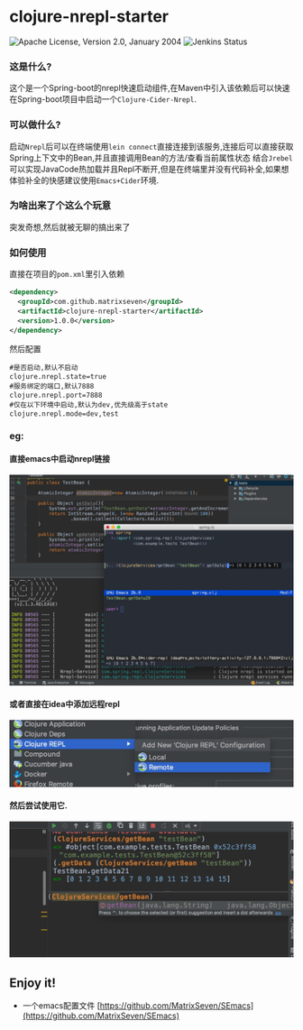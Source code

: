 # clojure-nrepl-starter

![Apache License, Version 2.0, January 2004](https://img.shields.io/github/license/apache/maven.svg?label=License)
![Jenkins Status](https://img.shields.io/jenkins/s/https/builds.apache.org/job/maven-box/job/maven/job/master.svg?style=flat-square)




### 这是什么?
这个是一个Spring-boot的nrepl快速启动组件,在Maven中引入该依赖后可以快速在Spring-boot项目中启动一个`Clojure-Cider-Nrepl`.

### 可以做什么?
启动`Nrepl`后可以在终端使用`lein connect`直接连接到该服务,连接后可以直接获取Spring上下文中的Bean,并且直接调用Bean的方法/查看当前属性状态
结合`Jrebel`可以实现JavaCode热加载并且Repl不断开,但是在终端里并没有代码补全,如果想体验补全的快感建议使用`Emacs+Cider`环境.

### 为啥出来了个这么个玩意
突发奇想,然后就被无聊的搞出来了

### 如何使用
直接在项目的`pom.xml`里引入依赖
```xml
<dependency>
  <groupId>com.github.matrixseven</groupId>
  <artifactId>clojure-nrepl-starter</artifactId>
  <version>1.0.0</version>
</dependency>
```
然后配置
```properties
#是否启动,默认不启动
clojure.nrepl.state=true
#服务绑定的端口,默认7888
clojure.nrepl.port=7888
#仅在以下环境中启动,默认为dev,优先级高于state
clojure.nrepl.mode=dev,test

```
### eg:
#### 直接emacs中启动nrepl链接
![](1.png)

#### 或者直接在idea中添加远程repl
![](2.png)

#### 然后尝试使用它.
![](3.png)

## Enjoy it!
* 一个emacs配置文件 [https://github.com/MatrixSeven/SEmacs](https://github.com/MatrixSeven/SEmacs)